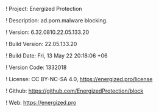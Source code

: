 ! Project: Energized Protection

! Description: ad.porn.malware blocking.

! Version: 6.32.0810.22.05.133.20

! Build Version: 22.05.133.20

! Build Date: Fri, 13 May 22 20:18:06 +06

! Version Code: 1332018

! License: CC BY-NC-SA 4.0, https://energized.pro/license

! Github: https://github.com/EnergizedProtection/block

! Web: https://energized.pro
